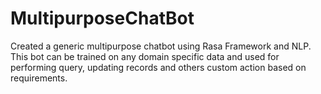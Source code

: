 # MultipurposeChatBot
Created a generic multipurpose chatbot using Rasa Framework and NLP. This bot can be trained on any domain specific data and used for performing query, updating records and others custom action based on requirements.
